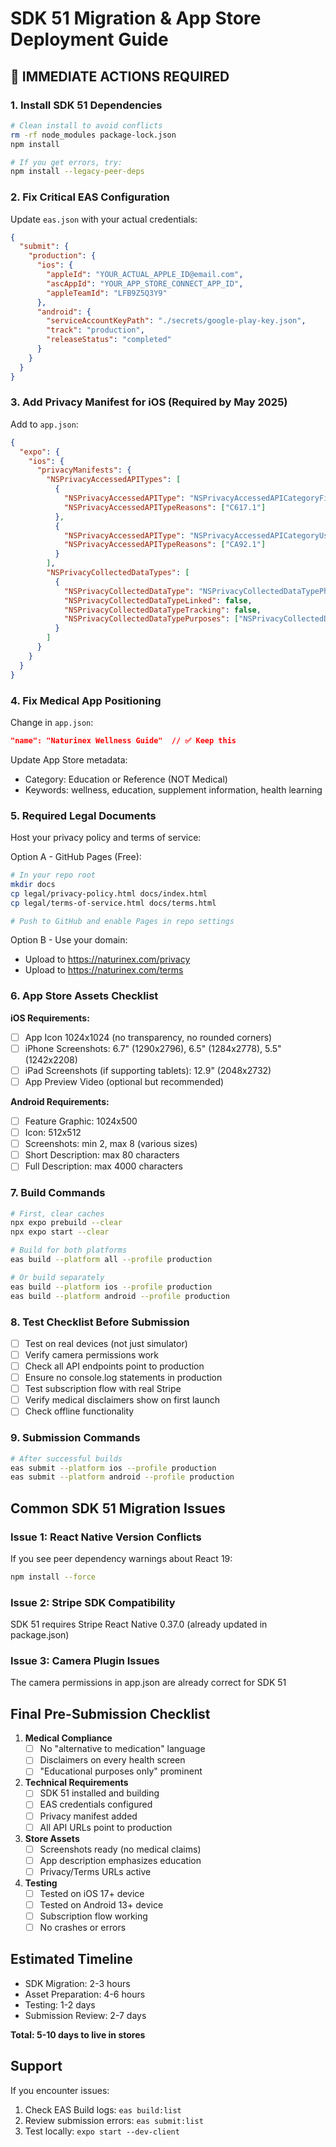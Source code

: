 # SDK 51 Migration & App Store Deployment Guide

## 🚨 IMMEDIATE ACTIONS REQUIRED

### 1. Install SDK 51 Dependencies
```bash
# Clean install to avoid conflicts
rm -rf node_modules package-lock.json
npm install

# If you get errors, try:
npm install --legacy-peer-deps
```

### 2. Fix Critical EAS Configuration

Update `eas.json` with your actual credentials:

```json
{
  "submit": {
    "production": {
      "ios": {
        "appleId": "YOUR_ACTUAL_APPLE_ID@email.com",
        "ascAppId": "YOUR_APP_STORE_CONNECT_APP_ID",
        "appleTeamId": "LFB9Z5Q3Y9"
      },
      "android": {
        "serviceAccountKeyPath": "./secrets/google-play-key.json",
        "track": "production",
        "releaseStatus": "completed"
      }
    }
  }
}
```

### 3. Add Privacy Manifest for iOS (Required by May 2025)

Add to `app.json`:

```json
{
  "expo": {
    "ios": {
      "privacyManifests": {
        "NSPrivacyAccessedAPITypes": [
          {
            "NSPrivacyAccessedAPIType": "NSPrivacyAccessedAPICategoryFileTimestamp",
            "NSPrivacyAccessedAPITypeReasons": ["C617.1"]
          },
          {
            "NSPrivacyAccessedAPIType": "NSPrivacyAccessedAPICategoryUserDefaults",
            "NSPrivacyAccessedAPITypeReasons": ["CA92.1"]
          }
        ],
        "NSPrivacyCollectedDataTypes": [
          {
            "NSPrivacyCollectedDataType": "NSPrivacyCollectedDataTypePhotosorVideos",
            "NSPrivacyCollectedDataTypeLinked": false,
            "NSPrivacyCollectedDataTypeTracking": false,
            "NSPrivacyCollectedDataTypePurposes": ["NSPrivacyCollectedDataTypePurposeAppFunctionality"]
          }
        ]
      }
    }
  }
}
```

### 4. Fix Medical App Positioning

Change in `app.json`:
```json
"name": "Naturinex Wellness Guide"  // ✅ Keep this
```

Update App Store metadata:
- Category: Education or Reference (NOT Medical)
- Keywords: wellness, education, supplement information, health learning

### 5. Required Legal Documents

Host your privacy policy and terms of service:

Option A - GitHub Pages (Free):
```bash
# In your repo root
mkdir docs
cp legal/privacy-policy.html docs/index.html
cp legal/terms-of-service.html docs/terms.html

# Push to GitHub and enable Pages in repo settings
```

Option B - Use your domain:
- Upload to https://naturinex.com/privacy
- Upload to https://naturinex.com/terms

### 6. App Store Assets Checklist

**iOS Requirements:**
- [ ] App Icon 1024x1024 (no transparency, no rounded corners)
- [ ] iPhone Screenshots: 6.7" (1290x2796), 6.5" (1284x2778), 5.5" (1242x2208)
- [ ] iPad Screenshots (if supporting tablets): 12.9" (2048x2732)
- [ ] App Preview Video (optional but recommended)

**Android Requirements:**
- [ ] Feature Graphic: 1024x500
- [ ] Icon: 512x512
- [ ] Screenshots: min 2, max 8 (various sizes)
- [ ] Short Description: max 80 characters
- [ ] Full Description: max 4000 characters

### 7. Build Commands

```bash
# First, clear caches
npx expo prebuild --clear
npx expo start --clear

# Build for both platforms
eas build --platform all --profile production

# Or build separately
eas build --platform ios --profile production
eas build --platform android --profile production
```

### 8. Test Checklist Before Submission

- [ ] Test on real devices (not just simulator)
- [ ] Verify camera permissions work
- [ ] Check all API endpoints point to production
- [ ] Ensure no console.log statements in production
- [ ] Test subscription flow with real Stripe
- [ ] Verify medical disclaimers show on first launch
- [ ] Check offline functionality

### 9. Submission Commands

```bash
# After successful builds
eas submit --platform ios --profile production
eas submit --platform android --profile production
```

## Common SDK 51 Migration Issues

### Issue 1: React Native Version Conflicts
If you see peer dependency warnings about React 19:
```bash
npm install --force
```

### Issue 2: Stripe SDK Compatibility
SDK 51 requires Stripe React Native 0.37.0 (already updated in package.json)

### Issue 3: Camera Plugin Issues
The camera permissions in app.json are already correct for SDK 51

## Final Pre-Submission Checklist

1. **Medical Compliance**
   - [ ] No "alternative to medication" language
   - [ ] Disclaimers on every health screen
   - [ ] "Educational purposes only" prominent

2. **Technical Requirements**
   - [ ] SDK 51 installed and building
   - [ ] EAS credentials configured
   - [ ] Privacy manifest added
   - [ ] All API URLs point to production

3. **Store Assets**
   - [ ] Screenshots ready (no medical claims)
   - [ ] App description emphasizes education
   - [ ] Privacy/Terms URLs active

4. **Testing**
   - [ ] Tested on iOS 17+ device
   - [ ] Tested on Android 13+ device
   - [ ] Subscription flow working
   - [ ] No crashes or errors

## Estimated Timeline

- SDK Migration: 2-3 hours
- Asset Preparation: 4-6 hours
- Testing: 1-2 days
- Submission Review: 2-7 days

**Total: 5-10 days to live in stores**

## Support

If you encounter issues:
1. Check EAS Build logs: `eas build:list`
2. Review submission errors: `eas submit:list`
3. Test locally: `expo start --dev-client`